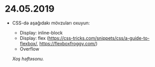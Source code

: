 # 24.05.2019

<ul>

<li>
<p>CSS-də aşağıdakı mövzuları oxuyun:</p>
<ul>
<li>Display: inline-block</li>
<li>Display: flex (<a href="https://css-tricks.com/snippets/css/a-guide-to-flexbox/" rel="nofollow">https://css-tricks.com/snippets/css/a-guide-to-flexbox/</a>, <a href="https://flexboxfroggy.com/" rel="nofollow">https://flexboxfroggy.com/</a>)</li>
<li>Overflow</li>
</ul>
<p><em>Xoş həftəsonu.</em></p>
</li>
</ul>
